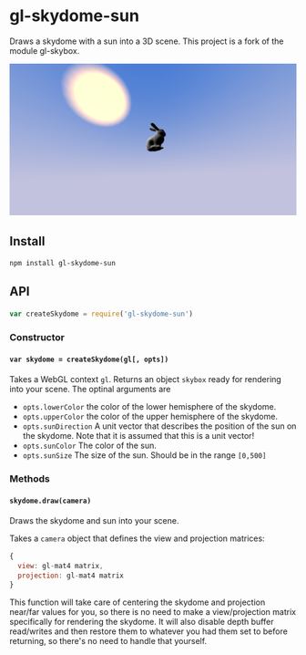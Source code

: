 # gl-skydome-sun

Draws a skydome with a sun into a 3D scene. This project is a fork of the
module gl-skybox.

![text](images/bunny_sun.jpg)


## Install

```sh
npm install gl-skydome-sun
```

## API

```js
var createSkydome = require('gl-skydome-sun')
```

### Constructor

#### `var skydome = createSkydome(gl[, opts])`

Takes a WebGL context `gl`. Returns an object `skybox` ready for rendering into your
scene. The optinal arguments are

* `opts.lowerColor` the color of the lower hemisphere of the skydome.
* `opts.upperColor` the color of the upper hemisphere of the skydome.
* `opts.sunDirection` A unit vector that describes the position of the sun on the
skydome. Note that it is assumed that this is a unit vector!
* `opts.sunColor` The color of the sun.
* `opts.sunSize` The size of the sun. Should be in the range `[0,500]`

### Methods

#### `skydome.draw(camera)`

Draws the skydome and sun into your scene.

Takes a `camera` object that defines the view and projection matrices:

```js
{
  view: gl-mat4 matrix,
  projection: gl-mat4 matrix
}
```

This function will take care of centering the skydome and projection near/far
values for you, so there is no need to make a view/projection matrix specifically
for rendering the skydome. It will also disable depth buffer read/writes and
then restore them to whatever you had them set to before returning, so there's
no need to handle that yourself.
